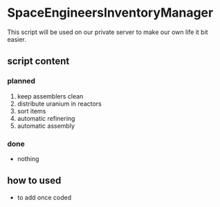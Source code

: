 # SpaceEngineersInventoryManager

This script will be used on our private server to make our own life it bit easier.

## script content

### planned

1. keep assemblers clean
2. distribute uranium in reactors
3. sort items
4. automatic refinering
5. automatic assembly

### done

* nothing

## how to used

* to add once coded
